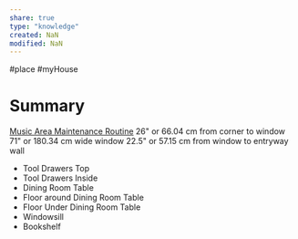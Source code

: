 ```yaml
---
share: true
type: "knowledge"
created: NaN 
modified: NaN
---
```

#place #myHouse 
# Summary
[Music Area Maintenance Routine](../../02-%20Protection%20%F0%9F%9B%A1/01%20-%20Maintenance%20%F0%9F%A7%B9/Music%20Area%20Maintenance%20Routine.md)
26" or 66.04 cm from corner to window
71" or 180.34 cm wide window
22.5" or 57.15 cm from window to entryway wall
- Tool Drawers Top
- Tool Drawers Inside
- Dining Room Table
- Floor around Dining Room Table
- Floor Under Dining Room Table
- Windowsill
- Bookshelf